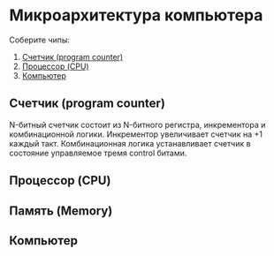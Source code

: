 # Микроархитектура компьютера

Соберите чипы:

1. [Счетчик (program counter)](counter/PC.hdl)
2. [Процессор (CPU)](CPU/CPU.hdl)
3. [Компьютер](computer/Computer.hdl)

## Счетчик (program counter)

N-битный счетчик состоит из N-битного регистра, инкрементора и комбинационной логики. Инкрементор увеличивает счетчик на +1 каждый такт. Комбинационная логика устанавливает счетчик в состояние управляемое тремя control битами.

## Процессор (CPU)

## Память (Memory)

## Компьютер
